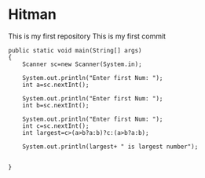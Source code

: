 # Hitman
This is my first repository
This is my first commit

	public static void main(String[] args) 
	{
		Scanner sc=new Scanner(System.in);
		
		System.out.println("Enter first Num: ");
		int a=sc.nextInt();
		
		System.out.println("Enter first Num: ");
		int b=sc.nextInt();

		System.out.println("Enter first Num: ");
		int c=sc.nextInt();
		int largest=c>(a>b?a:b)?c:(a>b?a:b);
		
		System.out.println(largest+ " is largest number");
		

	}


